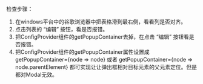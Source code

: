 检查步骤：
1. 在windows平台中的谷歌浏览器中把表格滑到最右侧，看看列是否对齐。
2. 点击列表的 “编辑” 按钮，看是否报错。
3. 把ConfigProvider组件的getPopupContainer去掉，在点击 “编辑” 按钮看是否报错。
4. 把ConfigProvider组件的getPopupContainer属性设置成 getPopupContainer={node => node} 或者 getPopupContainer={node => node.parentElement} 都可实现让让弹出框相对目标元素的父元素定位。但是都对Modal无效。
